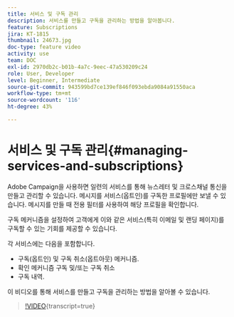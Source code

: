 ```yaml
---
title: 서비스 및 구독 관리
description: 서비스를 만들고 구독을 관리하는 방법을 알아봅니다.
feature: Subscriptions
jira: KT-1815
thumbnail: 24673.jpg
doc-type: feature video
activity: use
team: DOC
exl-id: 2970db2c-b01b-4a7c-9eec-47a530209c24
role: User, Developer
level: Beginner, Intermediate
source-git-commit: 943599bd7ce139ef846f093ebda9084a91550aca
workflow-type: tm+mt
source-wordcount: '116'
ht-degree: 43%

---
```


# 서비스 및 구독 관리{#managing-services-and-subscriptions}

Adobe Campaign을 사용하면 일련의 서비스를 통해 뉴스레터 및 크로스채널 통신을 만들고 관리할 수 있습니다. 메시지를 서비스(옵트인)를 구독한 프로필에만 보낼 수 있습니다. 메시지를 만들 때 전용 필터를 사용하여 해당 프로필을 확인합니다.

구독 메커니즘을 설정하여 고객에게 이와 같은 서비스(특히 이메일 및 랜딩 페이지)를 구독할 수 있는 기회를 제공할 수 있습니다.

각 서비스에는 다음을 포함합니다.

* 구독(옵트인) 및 구독 취소(옵트아웃) 메커니즘.
* 확인 메커니즘 구독 및/또는 구독 취소
* 구독 내역.

이 비디오를 통해 서비스를 만들고 구독을 관리하는 방법을 알아볼 수 있습니다.

>[!VIDEO](https://video.tv.adobe.com/v/24673?learn=on){transcript=true}
